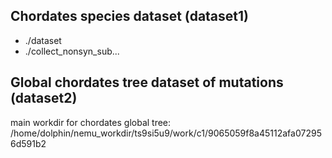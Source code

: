 

## Chordates species dataset (dataset1)

- ./dataset
- ./collect_nonsyn_sub...

## Global chordates tree dataset of mutations (dataset2)

main workdir for chordates global tree:
    /home/dolphin/nemu_workdir/ts9si5u9/work/c1/9065059f8a45112afa072956d591b2